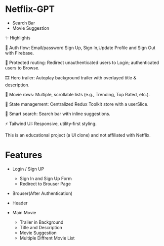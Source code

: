 # Netflix-GPT
 - Search Bar
 - Movie Suggestion      

 ✨ Highlights

🔐 Auth flow: Email/password Sign Up, Sign In,Update Profile and Sign Out with Firebase.

🔁 Protected routing: Redirect unauthenticated users to Login; authenticated users to Browse.

🎞️ Hero trailer: Autoplay background trailer with overlayed title & description.

🍿 Movie rows: Multiple, scrollable lists (e.g., Trending, Top Rated, etc.).

🧠 State management: Centralized Redux Toolkit store with a userSlice.

🔎 Smart search: Search bar with inline suggestions.

⚡ Tailwind UI: Responsive, utility‑first styling.

This is an educational project (a UI clone) and not affiliated with Netflix.


# Features
- Login / Sign UP
    - Sign In and Sign Up Form
    - Redirect to Brouser Page

- Brouser(After Authentication) 
- Header
- Main Movie
  - Trailer in Background
  - Title and Description
  - Movie Suggestion
  - Multiple Diffrent Movie List

